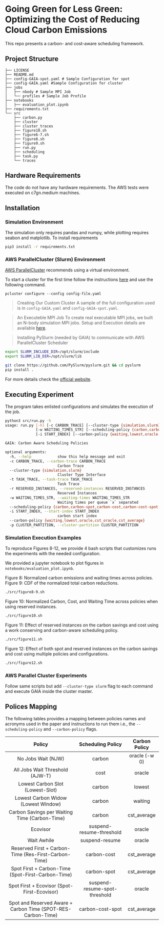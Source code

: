 # Going Green for Less Green: Optimizing the Cost of Reducing Cloud Carbon Emissions

This repo presents a carbon- and cost-aware scheduling framework.

## Project Structure
```.
├── LICENSE
├── README.md
├── config-GAIA-spot.yaml # Sample Configuration for spot
├── config-GAIA.yaml #Sample Configuration for cluster
├── jobs
│   ├── nbody # Sample MPI Job
│   └── profiles # Sample Job Profile 
├── notebooks
│   ├── evaluation_plot.ipynb
├── requirements.txt
└── src
    ├── carbon.py
    ├── cluster
    ├── cluster_traces
    ├── figure10.sh
    ├── figure6-7.sh
    ├── figure8.sh
    ├── figure9.sh
    ├── run.py
    ├── scheduling
    ├── task.py
    └── traces
```

## Hardware Requirements
The code do not have any hardware requirements. The AWS tests were executed on c7gn.medium machines.

## Installation
### Simulation Environment
The simulation only requires pandas and numpy, while plotting requires seabon and matplotlib. To install requirements

```sh
pip3 install -r requirements.txt
```

### AWS ParallelCluster (Slurm) Environment
[AWS ParallelCluster](https://docs.aws.amazon.com/parallelcluster/latest/ug/install-v3-parallelcluster.html) recommends using a virtual environment.

To start a cluster for the first time follow the instructions  [here](https://docs.aws.amazon.com/parallelcluster/latest/ug/install-v3-configuring.html) and use the following command.
```
pcluster configure --config config-file.yaml
```
> Creating Our Custom Cluster
A sample of the full configuration used is in `config-GAIA.yaml` and `config-GAIA-spot.yaml`.

> An Executeble MPI Job
To create real executable MPI jobs, we built an N-body simulation MPI jobs. Setup and Execution details are available [here](jobs/nbody/README.md).

> Installing PySlurm (needed by GAIA) to communicate with AWS ParallelCluster Scheduler


```bash
export SLURM_INCLUDE_DIR=/opt/slurm/include
export SLURM_LIB_DIR=/opt/slurm/lib

git clone https://github.com/PySlurm/pyslurm.git && cd pyslurm
pip install .
```
For more details check the [official website](https://pyslurm.github.io/23.2/).

## Executing Experiment
The program takes enlisted configurations and simulates the execution of the job.

```sh
python3 src/run.py -h
usage: run.py [-h] [-c CARBON_TRACE] [--cluster-type {simulation,slurm}] [-t TASK_TRACE] [-r RESERVED_INSTANCES]
              [-w WAITING_TIMES_STR] [--scheduling-policy {carbon,carbon-spot,carbon-cost,carbon-cost-spot,cost,suspend-resume}]
              [-i START_INDEX] [--carbon-policy {waiting,lowest,oracle,cst_oracle,cst_average}] [-p CLUSTER_PARTITION]

GAIA: Carbon Aware Scheduling Policies

optional arguments:
  -h, --help            show this help message and exit
  -c CARBON_TRACE, --carbon-trace CARBON_TRACE
                        Carbon Trace
  --cluster-type {simulation,slurm}
                        Cluster Type Interface
  -t TASK_TRACE, --task-trace TASK_TRACE
                        Task Trace
  -r RESERVED_INSTANCES, --reserved-instances RESERVED_INSTANCES
                        Reserved Instances
  -w WAITING_TIMES_STR, --waiting-times WAITING_TIMES_STR
                        Waiting times per queue `x` separated
  --scheduling-policy {carbon,carbon-spot,carbon-cost,carbon-cost-spot,cost,suspend-resume}
  -i START_INDEX, --start-index START_INDEX
                        carbon start index
  --carbon-policy {waiting,lowest,oracle,cst_oracle,cst_average}
  -p CLUSTER_PARTITION, --cluster-partition CLUSTER_PARTITION
```
### Simulation Execution Examples
To reproduce Figures 8-12, we provide 4 bash scripts that customizes runs the experiments with the needed configuration. 

We provided a jupyter notebook to plot figures in `notebooks/evaluation_plot.ipynb`.

Figure 8: Normalized carbon emissions and waiting times across policies.
Figure 9: CDF of the normalized total carbon reductions.

```sh
./src/figure8-9.sh
```

Figure 10: Normalized Carbon, Cost, and Waiting Time across policies when using reserved instances.
```sh
./src/figure10.sh
```

Figure 11: Effect of reserved instances on the carbon savings and cost using a work conserving and carbon-aware scheduling policy.
```sh
./src/figure11.sh
```

Figure 12: Effect of both spot and reserved instances on the carbon savings and cost using multiple policies and configurations.
```sh
./src/figure12.sh
```

### AWS Parallel Cluster Experiments
Follow same scripts but add `--cluster-type slurm` flag to each command and execute GAIA inside the cluster master.

## Polices Mapping 
The following tables provides a mapping between policies names and acronyms used in the paper and instructions to run them i.e., the `--scheduling-policy` and `--carbon-policy` flags.

|Policy| Scheduling Policy| Carbon Policy| 
|:-:|:-:|:-:|
|No Jobs Wait (NJW)|carbon|oracle (-w 0)|
|All Jobs Wait Threshold (AJW-T)|cost|oracle|
|Lowest Carbon Slot (Lowest-Slot)|carbon|lowest|
|Lowest Carbon Widow (Lowest Window)|carbon|waiting|
|Carbon Savings per Waiting Time (Carbon-Time)|carbon|cst_average|
|Ecovisor|suspend-resume-threshold|oracle|
|Wait Awhile|suspend-resume|oracle|
|Reserved First + Carbon-Time (Res-First-Carbon-Time)| carbon-cost| cst_average|
|Spot First + Carbon-Time (Spot-First-Carbon-Time)| carbon-spot| cst_average|
|Spot First + Ecovisor (Spot-First-Ecovisor)| suspend-resume-spot-threshold| oracle|
|Spot and Reserved Aware + Carbon Time (SPOT-RES-Carbon-Time)| carbon-cost-spot | cst_average|